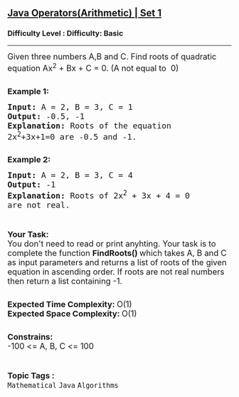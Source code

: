 <h2><a href="https://www.geeksforgeeks.org/problems/java-operatorsarithmetic-set-12417/1?page=6&category=Java&sortBy=submissions">Java Operators(Arithmetic) | Set 1</a></h2><h3>Difficulty Level : Difficulty: Basic</h3><hr><div class="problems_problem_content__Xm_eO"><p><span style="font-size: 18px;">Given three numbers A,B and C. Find roots of quadratic equation Ax<sup>2</sup> + Bx + C = 0. (A not equal to &nbsp;0)</span><br>&nbsp;</p>
<p><span style="font-size: 18px;"><strong>Example 1:</strong></span></p>
<pre><span style="font-size: 18px;"><strong>Input: </strong>A = 2, B = 3, C = 1
<strong>Output: </strong>-0.5, -1
<strong>Explanation:</strong> Roots of the equation
2x<sup>2</sup>+3x+1=0 are -0.5 and -1.</span>

</pre>
<p><span style="font-size: 18px;"><strong>Example 2:</strong></span></p>
<pre><span style="font-size: 18px;"><strong>Input: </strong>A = 2, B = 3, C = 4
<strong>Output: </strong>-1
<strong>Explanation: </strong>Roots of 2x<sup>2</sup>&nbsp;+ 3x + 4 = 0
are not real.</span>
</pre>
<p>&nbsp;</p>
<p><span style="font-size: 18px;"><strong>Your Task:</strong><br>You don't need to read or print anyhting. Your task is to complete the function&nbsp;<strong>FindRoots()&nbsp;</strong>which takes A, B and C as input parameters and returns a list of roots of the given equation in ascending order. If roots are not real numbers then return&nbsp;a list containing -1.</span><br>&nbsp;</p>
<p><span style="font-size: 18px;"><strong>Expected Time Complexity:&nbsp;</strong>O(1)<br><strong>Expected Space Complexity:&nbsp;</strong>O(1)</span><br>&nbsp;</p>
<p><span style="font-size: 18px;"><strong>Constrains:</strong><br>-100 &lt;= A, B, C &lt;= 100</span></p></div><br><p><span style=font-size:18px><strong>Topic Tags : </strong><br><code>Mathematical</code>&nbsp;<code>Java</code>&nbsp;<code>Algorithms</code>&nbsp;